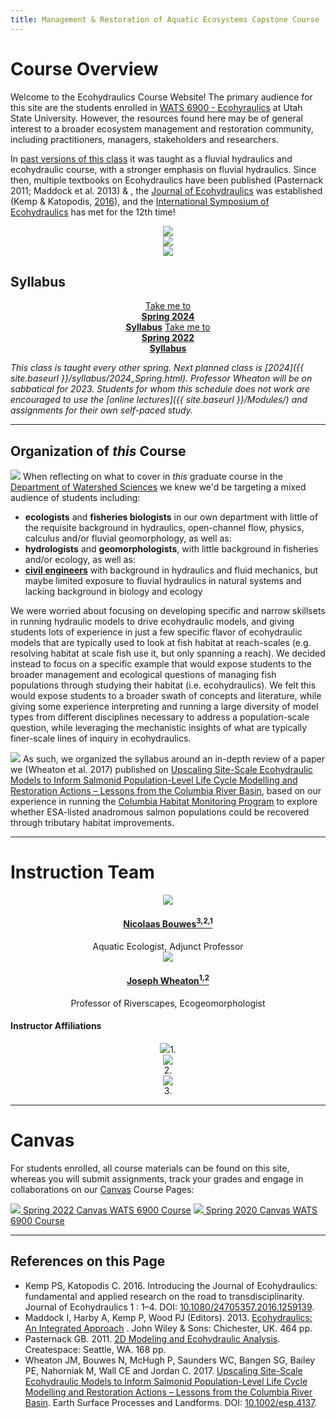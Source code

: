 ```yaml
---
title: Management & Restoration of Aquatic Ecosystems Capstone Course
---
```



# Course Overview

Welcome to the Ecohydraulics Course Website! The primary audience for this site are the students enrolled in [WATS 6900 - Ecohyraulics](https://usu.instructure.com/courses/580268) at Utah State University. However, the resources found here may be of general interest to a broader ecosystem management and restoration community, including practitioners, managers, stakeholders and researchers. 

In [past versions of this class](http://fluvial.joewheaton.org) it was taught as a fluvial hydraulics and ecohydraulic course, with a stronger emphasis on fluvial hydraulics. Since then, multiple textbooks on Ecohydraulics have been published (Pasternack 2011; Maddock et al. 2013) & , the [ Journal of Ecohydraulics](https://www.tandfonline.com/toc/tjoe20/current) was established (Kemp & Katopodis, [2016](https://doi.org/10.1080/24705357.2016.1259139)), and the [International Symposium of Ecohydraulics](https://symposium.inrae.fr/ise2020) has met for the 12th time! 

<div class="row small-up-2 medium-up-2 large-up-4" align="center">
  <div class="column column-block">
    <a href="https://books.google.com/books?id=Bl73vwEZFaMC"><img src="{{ site.baseurl }}/assets/images/covers/Ecohydraulics.png"></a>
  </div>
  <div class="column column-block">
    <a href="https://www.amazon.com/Modeling-Ecohydraulic-Analysis-Gregory-Pasternack/dp/1466320095"><img src="{{ site.baseurl }}/assets/images/covers/2DPasternack.png"></a>
  </div>
  <div class="column column-block">
    <a href="https://www.tandfonline.com/toc/tjoe20/current"><img src="{{ site.baseurl }}/assets/images/covers/JournalEcohydraulics.png"></a>
  </div>
</div>

## Syllabus
<div align = "center">
	<a class="hollow button" href="{{ site.baseurl }}/Syllabus/2024_Spring.html"><i class="fa fa-calendar" aria-hidden="true"></i>  Take me to  <br><b>Spring 2024 <br>Syllabus</b></a>
	<a class="hollow button" href="{{ site.baseurl }}/Syllabus/2022_Spring.html"><i class="fa fa-calendar" aria-hidden="true"></i>  Take me to  <br><b>Spring 2022 <br>Syllabus</b></a>
	<!---<a class="hollow button" href="https://usu.instructure.com/courses/683598/"><img src="{{ site.baseurl }}/assets/images/canvas_logo.png">  Spring  2022 Canvas Course <br>WATS 6900</a> -->
</div>

*This class is taught every other spring. Next planned class is [2024]({{ site.baseurl }}/syllabus/2024_Spring.html). Professor Wheaton will be on sabbatical for 2023. Students for whom this schedule does not work are encouraged to use the [online lectures]({{ site.baseurl }}/Modules/) and assignments for their own self-paced study.*

------
## Organization of *this* Course
<a href="{{ site.baseurl }}/assets/images/pics/Scale.png"><img class="float-right" src="{{ site.baseurl }}/assets/images/pics/Scale200.png"></a>
When reflecting on what to cover in *this* graduate course in the [Department of Watershed Sciences](https://qcnr.usu.edu/wats/index) we knew we'd be targeting a mixed audience of students including:
- **ecologists** and **fisheries biologists** in our own department with little of the requisite background in hydraulics, open-channel flow, physics, calculus and/or fluvial geomorphology, as well as:
-  **hydrologists** and **geomorphologists**, with little background in fisheries and/or ecology, as well as:
-  **[civil engineers](https://engineering.usu.edu/cee/)** with background in hydraulics and fluid mechanics, but maybe limited exposure to fluvial hydraulics in natural systems and lacking background in biology and ecology

We were worried about focusing on developing specific and narrow skillsets  in running hydraulic models to drive ecohydraulic models, and giving students lots of experience in just a few specific flavor of ecohydraulic models that are typically used to look at fish habitat at reach-scales (e.g. resolving habitat at scale fish use it, but only spanning a reach). We decided instead to focus on a specific example that would expose students to the broader management and ecological questions of managing fish populations through studying their habitat (i.e. ecohydraulics). We felt this would expose students to a broader swath of concepts and literature, while giving some experience interpreting and running a large diversity of model types from different disciplines necessary to address a population-scale question, while leveraging the mechanistic insights of what are typically finer-scale lines of inquiry in ecohydraulics. 

<a href="https://www.researchgate.net/publication/314158662_Upscaling_Site-Scale_Ecohydraulic_Models_to_Inform_Salmonid_Population-Level_Life_Cycle_Modelling_and_Restoration_Actions_-_Lessons_from_the_Columbia_River_Basin_Upscaling_Ecohydraulic_Models"><img class="float-left" src="{{ site.baseurl }}/assets/images/covers/Wheaton2017.png"></a> As such, we organized the syllabus around an in-depth review of a paper we (Wheaton et al. 2017) published on [Upscaling Site-Scale Ecohydraulic Models to Inform Salmonid Population-Level Life Cycle Modelling and Restoration Actions – Lessons from the Columbia River Basin](https://www.researchgate.net/publication/314158662_Upscaling_Site-Scale_Ecohydraulic_Models_to_Inform_Salmonid_Population-Level_Life_Cycle_Modelling_and_Restoration_Actions_-_Lessons_from_the_Columbia_River_Basin_Upscaling_Ecohydraulic_Models), based on our experience in running the [Columbia Habitat Monitoring Program](http://champmonitoring.org) to explore whether ESA-listed anadromous salmon populations could be recovered through tributary habitat improvements.

-----
# Instruction Team

<div class="row small-up-2 medium-up-2 large-up-4" align="center">

  <div class="column column-block">
    <a href="https://www.researchgate.net/profile/Nick_Bouwes"><img src="{{ site.baseurl }}/assets/images/people/bouwes-round_1_orig.png"></a>
    <h4><a href="https://www.researchgate.net/profile/Nick_Bouwes">Nicolaas Bouwes<sup>3,2,1</sup></a></h4>
   Aquatic  Ecologist, Adjunct Professor
  </div>


  <div class="column column-block">
    <a href="https://www.researchgate.net/profile/Joseph_Wheaton"><img src="{{ site.baseurl }}/assets/images/people/Wheaton_round.png"></a>
    <h4><a href="https://www.researchgate.net/profile/Joseph_Wheaton">Joseph Wheaton<sup>1,2</sup></a></h4>
    Professor of Riverscapes, Ecogeomorphologist
  </div>

</div>

#### Instructor Affiliations

<div class="row small-up-2 medium-up-2 large-up-5" align="center">

  <div class="column column-block">
    <a href="https://qcnr.usu.edu/wats/index"><img src="{{ site.baseurl }}/assets/images/logos/USU.png"></a>1. 
  </div>

  <div class="column column-block">
	<a href="http://www.anabranchsolutions.com"><img src="{{ site.baseurl }}/assets/images/logos/anabranch.png"></a><br>2. 
  </div>

<div class="column column-block">
    <a href="https://www.eco-logical-research.com/"><img src="{{ site.baseurl }}/assets/images/logos/ELR.png"></a><br>3.
  </div>
</div>

-----
# Canvas 

For students enrolled, all course materials can be found on this site, whereas you will submit assignments, track your grades and engage in collaborations on our [Canvas](https://usu.instructure.com) Course Pages:

<div>
	<a class="hollow button" href="https://usu.instructure.com/courses/683598/"><img src="{{ site.baseurl }}/assets/images/canvas_logo.png">  Spring  2022 Canvas WATS 6900 Course</a>
	<a class="hollow button" href="https://usu.instructure.com/courses/580268"><img src="{{ site.baseurl }}/assets/images/canvas_logo.png">  Spring  2020 Canvas WATS 6900 Course</a>  

</div>





-----

## References on this Page

- Kemp PS, Katopodis C. 2016. Introducing the Journal of Ecohydraulics: fundamental and applied research on the road to transdisciplinarity. Journal of Ecohydraulics 1 : 1–4. DOI: [10.1080/24705357.2016.1259139](https://doi.org/10.1080/24705357.2016.1259139).
- Maddock I, Harby A, Kemp P, Wood PJ (Editors). 2013. [Ecohydraulics: An Integrated Approach](https://www.google.com/books/edition/Ecohydraulics/Bl73vwEZFaMC?hl=en&gbpv=0) . John Wiley & Sons: Chichester, UK. 464 pp.
- Pasternack GB. 2011. [2D Modeling and Ecohydraulic Analysis](https://www.amazon.com/Modeling-Ecohydraulic-Analysis-Gregory-Pasternack/dp/1466320095). Createspace: Seattle, WA. 168 pp.
- Wheaton JM, Bouwes N, McHugh P, Saunders WC, Bangen SG, Bailey PE, Nahorniak M, Wall CE and Jordan C. 2017.  [Upscaling Site-Scale Ecohydraulic Models to Inform Salmonid Population-Level Life Cycle Modelling and Restoration Actions – Lessons from the Columbia River Basin](https://www.researchgate.net/publication/314158662_Upscaling_Site-Scale_Ecohydraulic_Models_to_Inform_Salmonid_Population-Level_Life_Cycle_Modelling_and_Restoration_Actions_-_Lessons_from_the_Columbia_River_Basin_Upscaling_Ecohydraulic_Models). Earth Surface Processes and Landforms. DOI: [10.1002/esp.4137](https://dx.doi.org/10.1002/esp.4137).

